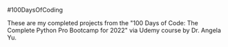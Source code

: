 #100DaysOfCoding

These are my completed projects from the "100 Days of Code: The Complete Python Pro Bootcamp for 2022" via Udemy course by Dr. Angela Yu. 


